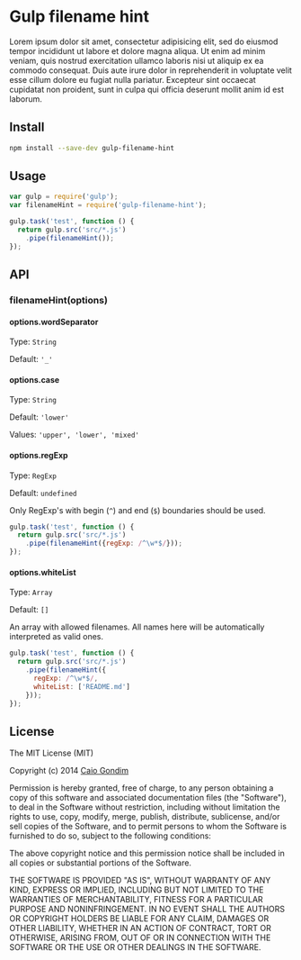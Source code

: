 # Gulp filename hint

Lorem ipsum dolor sit amet, consectetur adipisicing elit, sed do eiusmod
tempor incididunt ut labore et dolore magna aliqua. Ut enim ad minim veniam,
quis nostrud exercitation ullamco laboris nisi ut aliquip ex ea commodo
consequat. Duis aute irure dolor in reprehenderit in voluptate velit esse
cillum dolore eu fugiat nulla pariatur. Excepteur sint occaecat cupidatat non
proident, sunt in culpa qui officia deserunt mollit anim id est laborum.


## Install

```sh
npm install --save-dev gulp-filename-hint
```


## Usage

```js
var gulp = require('gulp');
var filenameHint = require('gulp-filename-hint');

gulp.task('test', function () {
  return gulp.src('src/*.js')
    .pipe(filenameHint());
});
```


## API

### filenameHint(options)

#### options.wordSeparator

Type: `String`

Default: `'_'`

#### options.case

Type: `String`

Default: `'lower'`

Values: `'upper', 'lower', 'mixed'`

#### options.regExp

Type: `RegExp`

Default: `undefined`

Only RegExp's with begin (`^`) and end (`$`) boundaries should be used.

```js
gulp.task('test', function () {
  return gulp.src('src/*.js')
    .pipe(filenameHint({regExp: /^\w*$/}));
});
```

#### options.whiteList

Type: `Array`

Default: `[]`

An array with allowed filenames. All names here will be automatically
interpreted as valid ones.

```js
gulp.task('test', function () {
  return gulp.src('src/*.js')
    .pipe(filenameHint({
      regExp: /^\w*$/,
      whiteList: ['README.md']
    }));
});
```

## License
The MIT License (MIT)

Copyright (c) 2014 [Caio Gondim](http://caiogondim.com)

Permission is hereby granted, free of charge, to any person obtaining a copy
of this software and associated documentation files (the "Software"), to deal
in the Software without restriction, including without limitation the rights
to use, copy, modify, merge, publish, distribute, sublicense, and/or sell
copies of the Software, and to permit persons to whom the Software is
furnished to do so, subject to the following conditions:

The above copyright notice and this permission notice shall be included in all
copies or substantial portions of the Software.

THE SOFTWARE IS PROVIDED "AS IS", WITHOUT WARRANTY OF ANY KIND, EXPRESS OR
IMPLIED, INCLUDING BUT NOT LIMITED TO THE WARRANTIES OF MERCHANTABILITY,
FITNESS FOR A PARTICULAR PURPOSE AND NONINFRINGEMENT. IN NO EVENT SHALL THE
AUTHORS OR COPYRIGHT HOLDERS BE LIABLE FOR ANY CLAIM, DAMAGES OR OTHER
LIABILITY, WHETHER IN AN ACTION OF CONTRACT, TORT OR OTHERWISE, ARISING FROM,
OUT OF OR IN CONNECTION WITH THE SOFTWARE OR THE USE OR OTHER DEALINGS IN THE
SOFTWARE.
